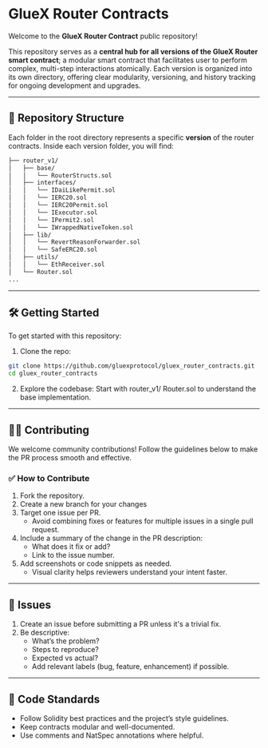 # GlueX Router Contracts
Welcome to the **GlueX Router Contract** public repository!  

This repository serves as a **central hub for all versions of the GlueX Router smart contract**; a modular smart contract that facilitates user to perform complex, multi-step interactions atomically. Each version is organized into its own directory, offering clear modularity, versioning, and history tracking for ongoing development and upgrades.

---

## 📁 Repository Structure
Each folder in the root directory represents a specific **version** of the router contracts. Inside each version folder, you will find:

```bash
├── router_v1/
│   ├── base/
│   │   └── RouterStructs.sol
│   ├── interfaces/
│   │   └── IDaiLikePermit.sol
│   │   └── IERC20.sol
│   │   └── IERC20Permit.sol
│   │   └── IExecutor.sol
│   │   └── IPermit2.sol
│   │   └── IWrappedNativeToken.sol
│   ├── lib/
│   │   └── RevertReasonForwarder.sol
│   │   └── SafeERC20.sol
│   ├── utils/
│   │   └── EthReceiver.sol
│   └── Router.sol
...
```

---

## 🛠 Getting Started
To get started with this repository:

1. Clone the repo:
```bash
git clone https://github.com/gluexprotocol/gluex_router_contracts.git
cd gluex_router_contracts
```

2. Explore the codebase:
Start with router_v1/ Router.sol to understand the base implementation.

---

## 🧑‍💻 Contributing
We welcome community contributions! Follow the guidelines below to make the PR process smooth and effective.

### ✅ How to Contribute
1. Fork the repository.
2. Create a new branch for your changes
3. Target one issue per PR.
    * Avoid combining fixes or features for multiple issues in a single pull request.
4. Include a summary of the change in the PR description:
    * What does it fix or add?
    * Link to the issue number.
5. Add screenshots or code snippets as needed.
    * Visual clarity helps reviewers understand your intent faster.

---

## 📌 Issues
1. Create an issue before submitting a PR unless it's a trivial fix.
2. Be descriptive:
    * What’s the problem?
    * Steps to reproduce?
    * Expected vs actual?
    * Add relevant labels (bug, feature, enhancement) if possible.

---

## 🚨 Code Standards
* Follow Solidity best practices and the project’s style guidelines.
* Keep contracts modular and well-documented.
* Use comments and NatSpec annotations where helpful.